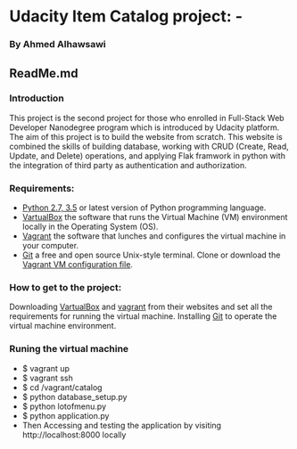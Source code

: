 # Udacity Item Catalog project: -
### By Ahmed Alhawsawi
## ReadMe.md 

### Introduction
This project is the second project for those who enrolled in Full-Stack Web Developer Nanodegree program which is introduced by Udacity platform. The aim of this project is to build the website from scratch. This website is combined the skills of building database, working with CRUD (Create, Read, Update, and Delete) operations, and applying Flak framwork in python with the integration of third party as authentication and authorization. 

### Requirements:  
- [Python 2.7, 3.5](www.python.org) or latest version of Python programming language.
- [VartualBox](www.vartualbox.org/wiki/Downloads) the software that runs the Virtual Machine (VM) environment locally in the Operating System (OS).
- [Vagrant](www.vagrantup.com) the software that lunches and configures the virtual machine in your computer.
- [Git](www.git-scm.com) a free and open source Unix-style terminal. Clone or download the [Vagrant VM configuration file](https://github.com/udacity/fullstack-nanodegree-vm).

### How to get to the project: 
Downloading [VartualBox](www.vartualbox.org/wiki/Downloads) and [vagrant](www.vagrantup.com) from their websites and set all the requirements for running the virtual machine. 
Installing [Git](www.git-scm.com) to operate the virtual machine environment.

### Runing the virtual machine
- $ vagrant up
- $ vagrant ssh
- $ cd  /vagrant/catalog 
- $ python database_setup.py
- $ python lotofmenu.py
- $ python application.py
- Then Accessing and testing the application by visiting http://localhost:8000 locally
